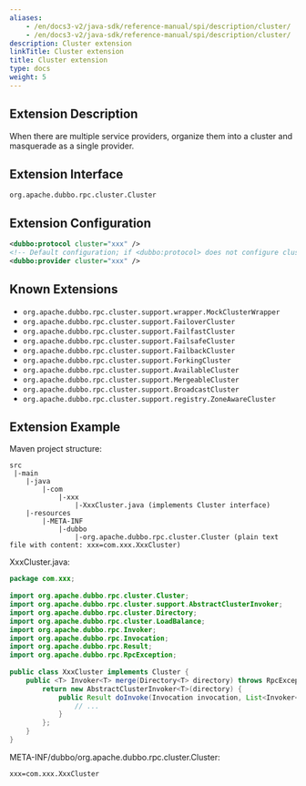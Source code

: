 ```yaml
---
aliases:
    - /en/docs3-v2/java-sdk/reference-manual/spi/description/cluster/
    - /en/docs3-v2/java-sdk/reference-manual/spi/description/cluster/
description: Cluster extension
linkTitle: Cluster extension
title: Cluster extension
type: docs
weight: 5
---
```







## Extension Description

When there are multiple service providers, organize them into a cluster and masquerade as a single provider.

## Extension Interface

`org.apache.dubbo.rpc.cluster.Cluster`

## Extension Configuration

```xml
<dubbo:protocol cluster="xxx" />
<!-- Default configuration; if <dubbo:protocol> does not configure cluster, this configuration will be used -->
<dubbo:provider cluster="xxx" />
```

## Known Extensions

* `org.apache.dubbo.rpc.cluster.support.wrapper.MockClusterWrapper`
* `org.apache.dubbo.rpc.cluster.support.FailoverCluster`
* `org.apache.dubbo.rpc.cluster.support.FailfastCluster`
* `org.apache.dubbo.rpc.cluster.support.FailsafeCluster`
* `org.apache.dubbo.rpc.cluster.support.FailbackCluster`
* `org.apache.dubbo.rpc.cluster.support.ForkingCluster`
* `org.apache.dubbo.rpc.cluster.support.AvailableCluster`
* `org.apache.dubbo.rpc.cluster.support.MergeableCluster`
* `org.apache.dubbo.rpc.cluster.support.BroadcastCluster`
* `org.apache.dubbo.rpc.cluster.support.registry.ZoneAwareCluster`

## Extension Example

Maven project structure:

```
src
 |-main
    |-java
        |-com
            |-xxx
                |-XxxCluster.java (implements Cluster interface)
    |-resources
        |-META-INF
            |-dubbo
                |-org.apache.dubbo.rpc.cluster.Cluster (plain text file with content: xxx=com.xxx.XxxCluster)
```

XxxCluster.java:

```java
package com.xxx;
 
import org.apache.dubbo.rpc.cluster.Cluster;
import org.apache.dubbo.rpc.cluster.support.AbstractClusterInvoker;
import org.apache.dubbo.rpc.cluster.Directory;
import org.apache.dubbo.rpc.cluster.LoadBalance;
import org.apache.dubbo.rpc.Invoker;
import org.apache.dubbo.rpc.Invocation;
import org.apache.dubbo.rpc.Result;
import org.apache.dubbo.rpc.RpcException;
 
public class XxxCluster implements Cluster {
    public <T> Invoker<T> merge(Directory<T> directory) throws RpcException {
        return new AbstractClusterInvoker<T>(directory) {
            public Result doInvoke(Invocation invocation, List<Invoker<T>> invokers, LoadBalance loadbalance) throws RpcException {
                // ...
            }
        };
    }
}
```

META-INF/dubbo/org.apache.dubbo.rpc.cluster.Cluster:

```properties
xxx=com.xxx.XxxCluster
```

